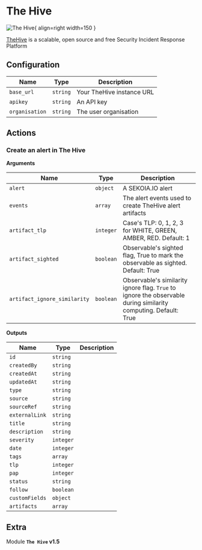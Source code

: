 # The Hive

![The Hive](/assets/playbooks/library/the-hive.png){ align=right width=150 }

[TheHive](https://thehive-project.org/) is a scalable, open source and free Security Incident Response Platform

## Configuration

| Name      |  Type   |  Description  |
| --------- | ------- | --------------------------- |
| `base_url` | `string` | Your TheHive instance URL |
| `apikey` | `string` | An API key |
| `organisation` | `string` | The user organisation |

## Actions

### Create an alert in The Hive



**Arguments**

| Name      |  Type   |  Description  |
| --------- | ------- | --------------------------- |
| `alert` | `object` | A SEKOIA.IO alert |
| `events` | `array` | The alert events used to create TheHive alert artifacts |
| `artifact_tlp` | `integer` | Case's TLP: 0, 1, 2, 3 for WHITE, GREEN, AMBER, RED. Default: 1 |
| `artifact_sighted` | `boolean` | Observable's sighted flag, True to mark the observable as sighted. Default: True |
| `artifact_ignore_similarity` | `boolean` | Observable's similarity ignore flag. `True` to ignore the observable during similarity computing. Default: True |


**Outputs**

| Name      |  Type   |  Description  |
| --------- | ------- | --------------------------- |
| `id` | `string` |  |
| `createdBy` | `string` |  |
| `createdAt` | `string` |  |
| `updatedAt` | `string` |  |
| `type` | `string` |  |
| `source` | `string` |  |
| `sourceRef` | `string` |  |
| `externalLink` | `string` |  |
| `title` | `string` |  |
| `description` | `string` |  |
| `severity` | `integer` |  |
| `date` | `integer` |  |
| `tags` | `array` |  |
| `tlp` | `integer` |  |
| `pap` | `integer` |  |
| `status` | `string` |  |
| `follow` | `boolean` |  |
| `customFields` | `object` |  |
| `artifacts` | `array` |  |


## Extra

Module **`The Hive` v1.5**